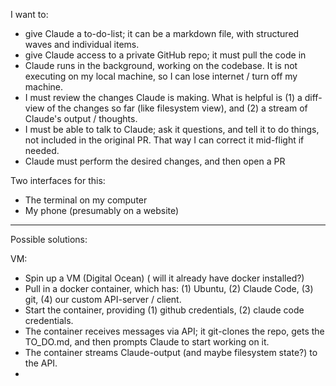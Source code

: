 

I want to:
- give Claude a to-do-list; it can be a markdown file, with structured waves and individual items.
- give Claude access to a private GitHub repo; it must pull the code in
- Claude runs in the background, working on the codebase. It is not executing on my local machine, so I can lose internet / turn off my machine.
- I must review the changes Claude is making. What is helpful is (1) a diff-view of the changes so far (like filesystem view), and (2) a stream of Claude's output / thoughts.
- I must be able to talk to Claude; ask it questions, and tell it to do things, not included in the original PR. That way I can correct it mid-flight if needed.
- Claude must perform the desired changes, and then open a PR

Two interfaces for this:
- The terminal on my computer
- My phone (presumably on a website)

---

Possible solutions:

VM:
- Spin up a VM (Digital Ocean) ( will it already have docker installed?)
- Pull in a docker container, which has: (1) Ubuntu, (2) Claude Code, (3) git, (4) our custom API-server / client.
- Start the container, providing (1) github credentials, (2) claude code credentials.
- The container receives messages via API; it git-clones the repo, gets the TO_DO.md, and then prompts Claude to start working on it.
- The container streams Claude-output (and maybe filesystem state?) to the API.
- 
